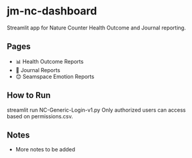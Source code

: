 
# jm-nc-dashboard

Streamlit app for Nature Counter Health Outcome and Journal reporting.

## Pages
- 📊 Health Outcome Reports
- 📓 Journal Reports
- 😊 Seamspace Emotion Reports

## How to Run
streamlit run NC-Generic-Login-v1.py
Only authorized users can access based on permissions.csv.


## Notes

- More notes to be added
